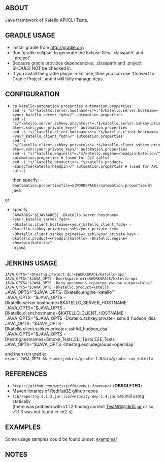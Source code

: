 ## ABOUT
Java framework of Katello API/CLI Tests.

## GRADLE USAGE
* Install gradle from http://gradle.org
* Run 'gradle eclipse' to generate the Eclipse files '.classpath' and '.project'
* Because gradle provides dependencies, .classpath and .project SHOULD NOT be checked in.
* If you install the gradle plugin in Eclipse, then you can use 'Convert to Gradle Project', and it will fully manage deps.

## CONFIGURATION
* `cp katello-automation.properties automation.properties`  
  `sed -i "s/^katello.server.hostname\s*=.*$/katello.server.hostname=<your_katello_server_fqdn>/" automation.properties`  
  `sed -i "s/^katello.server.sshkey.private\s*=.*$/katello.server.sshkey.private=<.ssh\/your_private_key>/" automation.properties`  
  `sed -i "s/^katello.client.hostname\s*=.*$/katello.client.hostname=<your_katello_client_fqdn>/" automation.properties`  
  `sed -i "s/^katello.client.sshkey.private\s*=.*$/katello.client.sshkey.private=<.ssh\/your_private_key>/" automation.properties`    
  `sed -i "s/^katello.engine\s*=.*$/katello.engine=<headpin|katello>/" automation.properties # (used for CLI calls)`  
  `sed -i "s/^katello.product\s*=.*$/katello.product=<sam|cfse|katello|headpin>/" automation.properties # (used for API calls)`  
  
  then specify: `-Dautomation.propertiesfile=${WORKSPACE}/automation.properties` in java  

or

* specify  
  `JAVAARGS="${JAVAARGS} -Dkatello.server.hostname=<your_katello_server_fqdn>`  
  `-Dkatello.client.hostname=<your_katello_client_fqdn> -Dkatello.sshkey.private=<.ssh\/your_private_key>`  
  `-Dkatello.client.sshkey.private=<.ssh\/your_private_key>`
  `-Dkatello.product=<headpin|katello> -Dkatello.engine=<headpin|katello>"`  
  in java

## JENKINS USAGE
`JAVA_OPTS="-Dtestng.project.dir=$WORKSPACE/katello-api"`  
`JAVA_OPTS="$JAVA_OPTS -Dworkspace.dir=$WORKSPACE/katello-api`  
`JAVA_OPTS="$JAVA_OPTS -Dorg.uncommons.reportng.escape-output=false"`  
`JAVA_OPTS="$JAVA_OPTS -Dkatello.product=katello
`JAVA_OPTS="$JAVA_OPTS -Dkatello.engine=katello"`  
`JAVA_OPTS="$JAVA_OPTS -Dkatello.server.hostname=$KATELLO_SERVER_HOSTNAME`  
`JAVA_OPTS="$JAVA_OPTS -Dkatello.client.hostname=$KATELLO_CLIENT_HOSTNAME`  
`JAVA_OPTS="$JAVA_OPTS -Dkatello.sshkey.private=.ssh/id_hudson_dsa`  
`JAVA_OPTS="$JAVA_OPTS -Dkatello.client.sshkey.private=.ssh/id_hudson_dsa`  
`JAVA_OPTS="$JAVA_OPTS -Dtestng.testnames=Smoke_Tests,CLI_Tests,E2E_Tests`  
`JAVA_OPTS="$JAVA_OPTS -Dtestng.excludegroups=openldap`  

and then run gradle:  
`export JAVA_OPTS && /home/jenkins/gradle-1.0/bin/gradle run_katello`  

## REFERENCES
* _`https://github.com/weissjeffm/webui-framework`_ (**OBSOLETED**)  
* Maven libraries of [RedHatQE](https://github.com/RedHatQE) github repos  
* `lib/reportng-1.1.3.jar:lib/velocity-dep-1.4.jar` are still using statically   
  (there was problem with v1.1.2 finding correct TestNG@jdk15.jar or so; v1.1.3 was not found in .m2-s)  

## EXAMPLES
Some usage samples could be found under: [examples/](https://github.com/gkhachik/katello-api/tree/master/src/examples)

## NOTES

